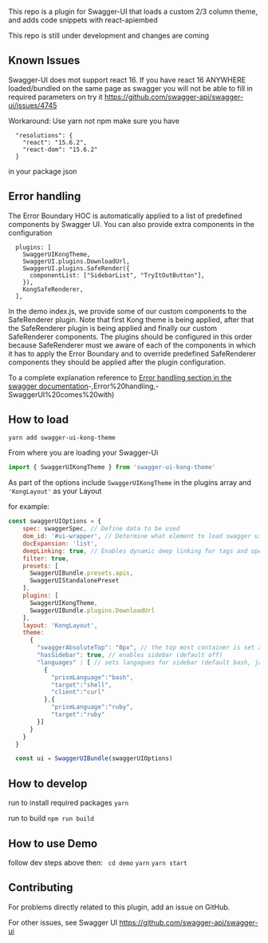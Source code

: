 This repo is a plugin for Swagger-UI that loads a custom 2/3 column theme, and adds code snippets with react-apiembed

This repo is still under development and changes are coming

## Known Issues
Swagger-UI does mot support react 16.
If you have react 16 ANYWHERE loaded/bundled on the same page as swagger you will not be able to fill in required parameters on try it
https://github.com/swagger-api/swagger-ui/issues/4745

Workaround: Use yarn not npm
make sure you have
```
  "resolutions": {
    "react": "15.6.2",
    "react-dom": "15.6.2"
  }
```
in your package json

## Error handling

The Error Boundary HOC is automatically applied to a list of predefined components by Swagger UI. You can also provide extra components in the configuration

```
  plugins: [
    SwaggerUIKongTheme,
    SwaggerUI.plugins.DownloadUrl,
    SwaggerUI.plugins.SafeRender({
      componentList: ["SidebarList", "TryItOutButton"],
    }),
    KongSafeRenderer,
  ],
```

In the demo index.js, we provide some of our custom components to the SafeRenderer plugin. Note that first Kong theme is being applied, after that the SafeRenderer plugin is being applied and finally our custom SafeRenderer components. The plugins should be configured in this order because SafeRenderer must we aware of each of the components in which it has to apply the Error Boundary and to override predefined SafeRenderer components they should be applied after the plugin configuration.

To a complete explanation reference to [Error handling section in the swagger documentation](https://swagger.io/docs/open-source-tools/swagger-ui/customization/plug-points/#:~:text=%7D)-,Error%20handling,-SwaggerUI%20comes%20with)

## How to load

```
yarn add swagger-ui-kong-theme
```
From where you are loading your Swagger-Ui
```js
import { SwaggerUIKongTheme } from 'swagger-ui-kong-theme'
```
As part of the options include ```SwaggerUIKongTheme``` in the plugins array and ```'KongLayout'``` as your Layout

for example:
```js
const swaggerUIOptions = {
    spec: swaggerSpec, // Define data to be used
    dom_id: '#ui-wrapper', // Determine what element to load swagger ui
    docExpansion: 'list',
    deepLinking: true, // Enables dynamic deep linking for tags and operations this is needed for sidebar
    filter: true,
    presets: [
      SwaggerUIBundle.presets.apis,
      SwaggerUIStandalonePreset
    ],
    plugins: [
      SwaggerUIKongTheme,
      SwaggerUIBundle.plugins.DownloadUrl
    ],
    layout: 'KongLayout',
    theme:
      {
        "swaggerAbsoluteTop": "0px", // the top most container is set absolute at this distance from top. (default 0)
        "hasSidebar": true, // enables sidebar (default off)
        "languages" : [ // sets langagues for sidebar (default bash, javascript, python, ruby)
          {
            "prismLanguage":"bash",
            "target":"shell",
            "client":"curl"
          },{
            "prismLanguage":"ruby",
            "target":"ruby"
        }]
      }
    }
  }

  const ui = SwaggerUIBundle(swaggerUIOptions)
```


## How to develop
run to install required packages
``` yarn ```

run to build
``` npm run build ```


## How to use Demo
follow dev steps above then:
``` cd demo```
``` yarn ```
``` yarn start ```

## Contributing
For problems directly related to this plugin, add an issue on GitHub.

For other issues, see Swagger UI
https://github.com/swagger-api/swagger-ui


